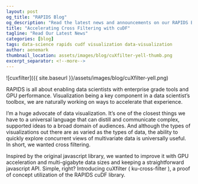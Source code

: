 ```yaml
---
layout: post
og_title: "RAPIDS Blog"
og_description: "Read the latest news and announcements on our RAPIDS Blog"
title: "Accelerating Cross Filtering with cuDF"
tagline: "Read Our Latest News"
categories: [blog]
tags: data-science rapids cudf visualization data-visualization
author: aenemark
thumbnail_location: assets/images/blog/cuXfilter-yell-thumb.png
excerpt_separator: <!--more-->
---
```

![cuxfilter]({{ site.baseurl }}/assets/images/blog/cuXfilter-yell.png)


RAPIDS is all about enabling data scientists with enterprise grade tools and GPU performance. Visualization being a key component in a data scientist’s toolbox, we are naturally working on ways to accelerate that experience.<!--more-->

I’m a huge advocate of data visualization. It’s one of the closest things we have to a universal language that can distill and communicate complex, supported ideas to a broad domain of audiences. And although the types of visualizations out there are as varied as the types of data, the ability to quickly explore concurrent views of multivariate data is universally useful. In short, we wanted cross filtering.

Inspired by the original javascript library, we wanted to improve it with GPU acceleration and multi-gigabyte data sizes and keeping a straightforward javascript API. Simple, right? Introducing cuXfilter ( ku-cross-filter ), a proof of concept utilization of the RAPIDS cuDF library.